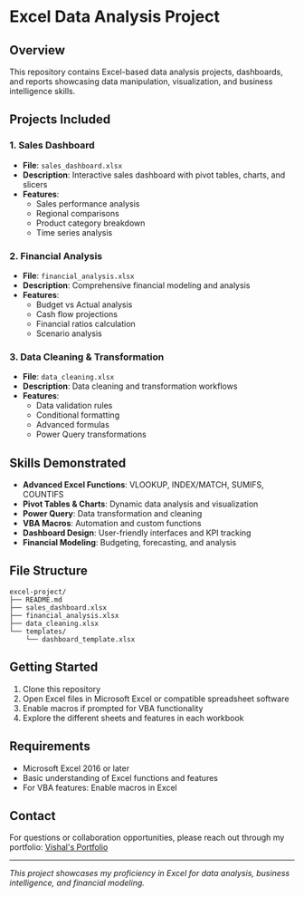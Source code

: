 # Excel Data Analysis Project

## Overview
This repository contains Excel-based data analysis projects, dashboards, and reports showcasing data manipulation, visualization, and business intelligence skills.

## Projects Included

### 1. Sales Dashboard
- **File**: `sales_dashboard.xlsx`
- **Description**: Interactive sales dashboard with pivot tables, charts, and slicers
- **Features**: 
  - Sales performance analysis
  - Regional comparisons
  - Product category breakdown
  - Time series analysis

### 2. Financial Analysis
- **File**: `financial_analysis.xlsx`
- **Description**: Comprehensive financial modeling and analysis
- **Features**:
  - Budget vs Actual analysis
  - Cash flow projections
  - Financial ratios calculation
  - Scenario analysis

### 3. Data Cleaning & Transformation
- **File**: `data_cleaning.xlsx`
- **Description**: Data cleaning and transformation workflows
- **Features**:
  - Data validation rules
  - Conditional formatting
  - Advanced formulas
  - Power Query transformations

## Skills Demonstrated

- **Advanced Excel Functions**: VLOOKUP, INDEX/MATCH, SUMIFS, COUNTIFS
- **Pivot Tables & Charts**: Dynamic data analysis and visualization
- **Power Query**: Data transformation and cleaning
- **VBA Macros**: Automation and custom functions
- **Dashboard Design**: User-friendly interfaces and KPI tracking
- **Financial Modeling**: Budgeting, forecasting, and analysis

## File Structure
```
excel-project/
├── README.md
├── sales_dashboard.xlsx
├── financial_analysis.xlsx
├── data_cleaning.xlsx
└── templates/
    └── dashboard_template.xlsx
```

## Getting Started

1. Clone this repository
2. Open Excel files in Microsoft Excel or compatible spreadsheet software
3. Enable macros if prompted for VBA functionality
4. Explore the different sheets and features in each workbook

## Requirements

- Microsoft Excel 2016 or later
- Basic understanding of Excel functions and features
- For VBA features: Enable macros in Excel

## Contact

For questions or collaboration opportunities, please reach out through my portfolio: [Vishal's Portfolio](https://github.com/imvishal09/portfolio)

---

*This project showcases my proficiency in Excel for data analysis, business intelligence, and financial modeling.*

